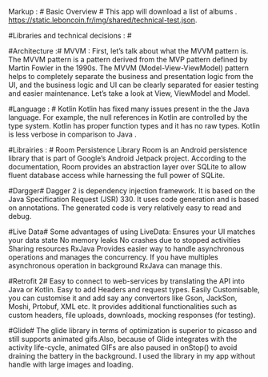 Markup : # Basic Overview #
This app will download a list of albums .
https://static.leboncoin.fr/img/shared/technical-test.json.

#Libraries and technical decisions : #

#Architecture :#
MVVM : 
First, let’s talk about what the MVVM pattern is. The MVVM pattern is a pattern derived from the MVP pattern defined by Martin Fowler in the 1990s. The MVVM (Model-View-ViewModel) pattern helps to completely separate the business and presentation logic from the UI, and the business logic and UI can be clearly separated for easier testing and easier maintenance. Let’s take a look at View, ViewModel and Model.

#Language : #
Kotlin 
Kotlin has fixed many issues present in the the Java language. For example, the null references in Kotlin are controlled by the type system. Kotlin has proper function types and it has no raw types. Kotlin is less verbose in comparison to Java .


#Librairies : #
Room Persistence Library
Room is an Android persistence library that is part of Google’s Android Jetpack project. According to the documentation, Room provides an abstraction layer over SQLite to allow fluent database access while harnessing the full power of SQLite.

#Dargger#
Dagger 2 is dependency injection framework. It is based on the Java Specification Request (JSR) 330. It uses code generation and is based on annotations. The generated code is very relatively easy to read and debug.

#Live Data#
Some advantages of using LiveData:
Ensures your UI matches your data state
No memory leaks
No crashes due to stopped activities
Sharing resources
RxJava
Provides easier way to handle asynchronous operations and manages the concurrency. If you have multiples asynchronous operation in background RxJava can manage this.

#Retrofit 2#
Easy to connect to web-services by translating the API into Java or Kotlin.
Easy to add Headers and request types.
Easily Customisable, you can customise it and add say any convertors like Gson, JackSon, Moshi, Prtobuf, XML etc.
It provides additional functionalities such as custom headers, file uploads, downloads, mocking responses (for testing).

#Glide#
The glide library in terms of optimization is superior to picasso and still supports animated gifs.Also, because of Glide integrates with the activity life-cycle, animated GIFs are also paused in onStop() to avoid draining the battery in the background. I used the library in my app without handle with large images and loading.









